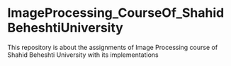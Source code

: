 # ImageProcessing_CourseOf_ShahidBeheshtiUniversity
This repository is about the assignments of Image Processing course of Shahid Beheshti University with its implementations 

